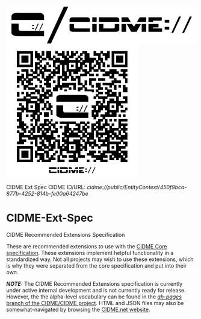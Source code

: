 ![CIDME project banner logo - dual](logos/cidme-banner_logo-dual-750x150.png "CIDME project banner logo - dual")
![CIDME Ext Spec QR code - cidme://public/EntityContext/450f9bca-877b-4252-814b-fe00a64247be](logos/cidme-ext_spec-qr_code-350x350.png "CIDME Ext Spec QR code - cidme://public/EntityContext/450f9bca-877b-4252-814b-fe00a64247be")

CIDME Ext Spec CIDME ID/URL: _cidme://public/EntityContext/450f9bca-877b-4252-814b-fe00a64247be_


# CIDME-Ext-Spec
CIDME Recommended Extensions Specification

These are recommended extensions to use with the [CIDME Core specification](http://github.com/CIDME/CIDME-Core-Spec).  These extensions implement helpful functionality in a standardized way.  Not all projects may wish to use these extensions, which is why they were separated from the core specification and put into their own.

**_NOTE:_** The CIDME Recommended Extensions specification is currently under active internal development and is not currently ready for release.  However, the the alpha-level vocabulary can be found in the [_gh-pages_ branch of the CIDME/CIDME project](https://github.com/cidme/CIDME/tree/gh-pages).  HTML and JSON files may also be somewhat-navigated by browsing the [CIDME.net website](http://cidme.net).
